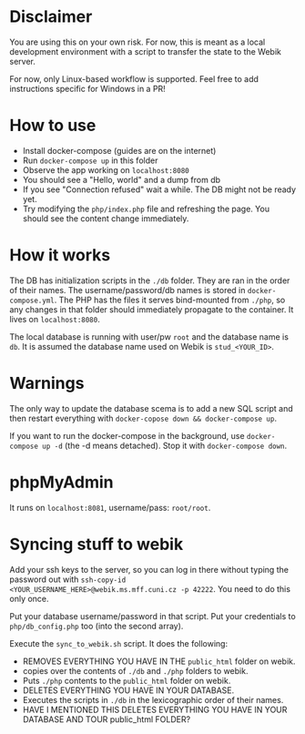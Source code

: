 # Disclaimer
You are using this on your own risk. For now, this is meant as a local development environment with a script to transfer the state to the Webik server. 

For now, only Linux-based workflow is supported. Feel free to add instructions specific for Windows in a PR!

# How to use
- Install docker-compose (guides are on the internet)
- Run `docker-compose up` in this folder
- Observe the app working on `localhost:8080`
- You should see a "Hello, world" and a dump from db
- If you see "Connection refused" wait a while. The DB might not be ready yet.
- Try modifying the `php/index.php` file and refreshing the page. You should see the content change immediately.

# How it works
The DB has initialization scripts in the `./db` folder. They are ran in the order of their names. The username/password/db names is stored in `docker-compose.yml`. The PHP has the files it serves bind-mounted from `./php`, so any changes in that folder should immediately propagate to the container. It lives on `localhost:8080`.

The local database is running with user/pw `root` and the database name is `db`. It is assumed the database name used on Webik is `stud_<YOUR_ID>`.

# Warnings
The only way to update the database scema is to add a new SQL script and then restart everything with `docker-copose down && docker-compose up`. 

If you want to run the docker-compose in the background, use `docker-compose up -d` (the -d means detached). Stop it with `docker-compose down`.

# phpMyAdmin
It runs on `localhost:8081`, username/pass: `root/root`.

# Syncing stuff to webik
Add your ssh keys to the server, so you can log in there without typing the password out with `ssh-copy-id <YOUR_USERNAME_HERE>@webik.ms.mff.cuni.cz -p 42222`. You need to do this only once.

Put your database username/password in that script. Put your credentials to `php/db_config.php` too (into the second array). 

Execute the `sync_to_webik.sh` script. It does the following:
- REMOVES EVERYTHING YOU HAVE IN THE `public_html` folder on webik.
- copies over the contents of `./db` and `./php` folders to webik.
- Puts `./php` contents to the `public_html` folder on webik.
- DELETES EVERYTHING YOU HAVE IN YOUR DATABASE. 
- Executes the scripts in `./db` in the lexicographic order of their names.
- HAVE I MENTIONED THIS DELETES EVERYTHING YOU HAVE IN YOUR DATABASE AND TOUR public_html FOLDER?